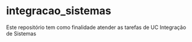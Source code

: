 # integracao_sistemas
Este repositório tem como finalidade atender as tarefas de UC Integração de Sistemas
